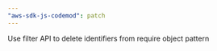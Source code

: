 ```yaml
---
"aws-sdk-js-codemod": patch
---
```


Use filter API to delete identifiers from require object pattern

